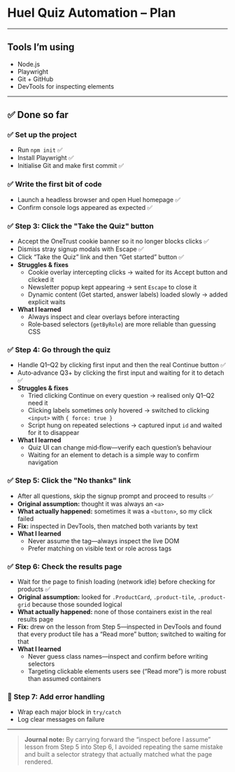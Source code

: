 # Huel Quiz Automation – Plan

---

## Tools I’m using
- Node.js  
- Playwright  
- Git + GitHub  
- DevTools for inspecting elements  

---

## ✅ Done so far

### ✅ Set up the project
- Run `npm init` ✅  
- Install Playwright ✅  
- Initialise Git and make first commit ✅  

### ✅ Write the first bit of code
- Launch a headless browser and open Huel homepage ✅  
- Confirm console logs appeared as expected ✅  

### ✅ Step 3: Click the "Take the Quiz" button
- Accept the OneTrust cookie banner so it no longer blocks clicks ✅  
- Dismiss stray signup modals with Escape ✅  
- Click “Take the Quiz” link and then “Get started” button ✅  
- **Struggles & fixes**  
  * Cookie overlay intercepting clicks → waited for its Accept button and clicked it  
  * Newsletter popup kept appearing → sent `Escape` to close it  
  * Dynamic content (Get started, answer labels) loaded slowly → added explicit waits  
- **What I learned**  
  * Always inspect and clear overlays before interacting  
  * Role‑based selectors (`getByRole`) are more reliable than guessing CSS  

### ✅ Step 4: Go through the quiz
- Handle Q1–Q2 by clicking first input and then the real Continue button ✅  
- Auto‑advance Q3+ by clicking the first input and waiting for it to detach ✅  
- **Struggles & fixes**  
  * Tried clicking Continue on every question → realised only Q1–Q2 need it  
  * Clicking labels sometimes only hovered → switched to clicking `<input>` with `{ force: true }`  
  * Script hung on repeated selections → captured input `id` and waited for it to disappear  
- **What I learned**  
  * Quiz UI can change mid‑flow—verify each question’s behaviour  
  * Waiting for an element to detach is a simple way to confirm navigation  

### ✅ Step 5: Click the "No thanks" link
- After all questions, skip the signup prompt and proceed to results ✅  
- **Original assumption:** thought it was always an `<a>`  
- **What actually happened:** sometimes it was a `<button>`, so my click failed  
- **Fix:** inspected in DevTools, then matched both variants by text  
- **What I learned**  
  * Never assume the tag—always inspect the live DOM  
  * Prefer matching on visible text or role across tags  

### ✅ Step 6: Check the results page
- Wait for the page to finish loading (network idle) before checking for products ✅  
- **Original assumption:** looked for `.ProductCard`, `.product-tile`, `.product-grid` because those sounded logical  
- **What actually happened:** none of those containers exist in the real results page  
- **Fix:** drew on the lesson from Step 5—inspected in DevTools and found that every product tile has a “Read more” button; switched to waiting for that  
- **What I learned**  
  * Never guess class names—inspect and confirm before writing selectors  
  * Targeting clickable elements users see (“Read more”) is more robust than assumed containers  


### 🔲 Step 7: Add error handling
- Wrap each major block in `try/catch`  
- Log clear messages on failure  

---

> **Journal note:** By carrying forward the “inspect before I assume” lesson from Step 5 into Step 6, I avoided repeating the same mistake and built a selector strategy that actually matched what the page rendered.


